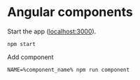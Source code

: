 # Angular components

Start the app ([localhost:3000](http://localhost:3000)).

	npm start

Add component

	NAME=%component_name% npm run component
